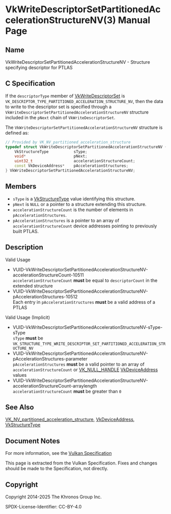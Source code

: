 # VkWriteDescriptorSetPartitionedAccelerationStructureNV(3) Manual Page

## Name

VkWriteDescriptorSetPartitionedAccelerationStructureNV - Structure specifying descriptor for PTLAS



## [](#_c_specification)C Specification

If the `descriptorType` member of [VkWriteDescriptorSet](https://registry.khronos.org/vulkan/specs/latest/man/html/VkWriteDescriptorSet.html) is `VK_DESCRIPTOR_TYPE_PARTITIONED_ACCELERATION_STRUCTURE_NV`, then the data to write to the descriptor set is specified through a `VkWriteDescriptorSetPartitionedAccelerationStructureNV` structure included in the `pNext` chain of `VkWriteDescriptorSet`.

The `VkWriteDescriptorSetPartitionedAccelerationStructureNV` structure is defined as:

```c++
// Provided by VK_NV_partitioned_acceleration_structure
typedef struct VkWriteDescriptorSetPartitionedAccelerationStructureNV {
    VkStructureType           sType;
    void*                     pNext;
    uint32_t                  accelerationStructureCount;
    const VkDeviceAddress*    pAccelerationStructures;
} VkWriteDescriptorSetPartitionedAccelerationStructureNV;
```

## [](#_members)Members

- `sType` is a [VkStructureType](https://registry.khronos.org/vulkan/specs/latest/man/html/VkStructureType.html) value identifying this structure.
- `pNext` is `NULL` or a pointer to a structure extending this structure.
- `accelerationStructureCount` is the number of elements in `pAccelerationStructures`.
- `pAccelerationStructures` is a pointer to an array of `accelerationStructureCount` device addresses pointing to previously built PTLAS.

## [](#_description)Description

Valid Usage

- [](#VUID-VkWriteDescriptorSetPartitionedAccelerationStructureNV-accelerationStructureCount-10511)VUID-VkWriteDescriptorSetPartitionedAccelerationStructureNV-accelerationStructureCount-10511  
  `accelerationStructureCount` **must** be equal to `descriptorCount` in the extended structure
- [](#VUID-VkWriteDescriptorSetPartitionedAccelerationStructureNV-pAccelerationStructures-10512)VUID-VkWriteDescriptorSetPartitionedAccelerationStructureNV-pAccelerationStructures-10512  
  Each entry in `pAccelerationStructures` **must** be a valid address of a PTLAS

Valid Usage (Implicit)

- [](#VUID-VkWriteDescriptorSetPartitionedAccelerationStructureNV-sType-sType)VUID-VkWriteDescriptorSetPartitionedAccelerationStructureNV-sType-sType  
  `sType` **must** be `VK_STRUCTURE_TYPE_WRITE_DESCRIPTOR_SET_PARTITIONED_ACCELERATION_STRUCTURE_NV`
- [](#VUID-VkWriteDescriptorSetPartitionedAccelerationStructureNV-pAccelerationStructures-parameter)VUID-VkWriteDescriptorSetPartitionedAccelerationStructureNV-pAccelerationStructures-parameter  
  `pAccelerationStructures` **must** be a valid pointer to an array of `accelerationStructureCount` or [VK\_NULL\_HANDLE](https://registry.khronos.org/vulkan/specs/latest/man/html/VK_NULL_HANDLE.html) [VkDeviceAddress](https://registry.khronos.org/vulkan/specs/latest/man/html/VkDeviceAddress.html) values
- [](#VUID-VkWriteDescriptorSetPartitionedAccelerationStructureNV-accelerationStructureCount-arraylength)VUID-VkWriteDescriptorSetPartitionedAccelerationStructureNV-accelerationStructureCount-arraylength  
  `accelerationStructureCount` **must** be greater than `0`

## [](#_see_also)See Also

[VK\_NV\_partitioned\_acceleration\_structure](https://registry.khronos.org/vulkan/specs/latest/man/html/VK_NV_partitioned_acceleration_structure.html), [VkDeviceAddress](https://registry.khronos.org/vulkan/specs/latest/man/html/VkDeviceAddress.html), [VkStructureType](https://registry.khronos.org/vulkan/specs/latest/man/html/VkStructureType.html)

## [](#_document_notes)Document Notes

For more information, see the [Vulkan Specification](https://registry.khronos.org/vulkan/specs/latest/html/vkspec.html#VkWriteDescriptorSetPartitionedAccelerationStructureNV)

This page is extracted from the Vulkan Specification. Fixes and changes should be made to the Specification, not directly.

## [](#_copyright)Copyright

Copyright 2014-2025 The Khronos Group Inc.

SPDX-License-Identifier: CC-BY-4.0